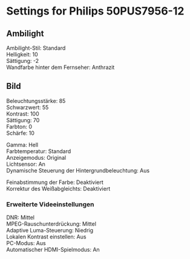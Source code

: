 # Settings for Philips 50PUS7956-12

## Ambilight

Ambilight-Stil: Standard  
Helligkeit: 10  
Sättigung: -2  
Wandfarbe hinter dem Fernseher: Anthrazit  

## Bild

Beleuchtungsstärke: 85  
Schwarzwert: 55  
Kontrast: 100  
Sättigung: 70  
Farbton: 0  
Schärfe: 10  

Gamma: Hell  
Farbtemperatur: Standard  
Anzeigemodus: Original  
Lichtsensor: An  
Dynamische Steuerung der Hintergrundbeleuchtung: Aus  

Feinabstimmung der Farbe: Deaktiviert  
Korrektur des Weißabgleichts: Deaktiviert  

### Erweiterte Videeinstellungen

DNR: Mittel  
MPEG-Rauschunterdrückung: Mittel  
Adaptive Luma-Steuerung: Niedrig  
Lokalen Kontrast einstellen: Aus  
PC-Modus: Aus  
Automatischer HDMI-Spielmodus: An  

